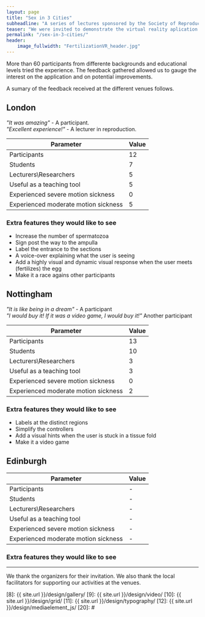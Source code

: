 ```yaml
---
layout: page
title: "Sex in 3 Cities"
subheadline: "A series of lectures sponsored by the Society of Reproduction and Fertility (SRF)"
teaser: "We were invited to demonstrate the virtual reality aplication at this series of conferences taking place at London, Nottingham, and Edinburgh." 
permalink: "/sex-in-3-cities/"
header:
    image_fullwidth: "FertilizationVR_header.jpg"
---
```


More than 60 participants from differente backgrounds and educational levels tried the experience. The feedback gathered allowed us to gauge the interest on the application and on potential improvements. 

A sumary of the feedback received at the different venues follows. 

## London

*"It was amazing"* - A participant.  
*"Excellent experience!"* - A lecturer in reproduction.  

|Parameter | Value|
|---|---|
|Participants| 12|
|Students| 7|
|Lecturers\Researchers| 5|
|Useful as a teaching tool| 5|
|Experienced severe motion sickness| 0|
|Experienced moderate motion sickness| 5|


### Extra features they would like to see 
- Increase the number of spermatozoa 
- Sign post the way to the ampulla 
- Label the entrance to the sections 
- A voice-over explaining what the user is seeing 
- Add a highly visual and dynamic visual response when the user meets (fertilizes) the egg  
- Make it a race agains other participants  


## Nottingham  

*"It is like being in a dream"* - A participant  
*"I would buy it! If it was a video game, I would buy it!"* Another participant  

|Parameter | Value|
|---|---|
|Participants| 13|
|Students| 10|
|Lecturers\Researchers| 3|
|Useful as a teaching tool| 3|
|Experienced severe motion sickness| 0|
|Experienced moderate motion sickness| 2|


### Extra features they would like to see 
- Labels at the distinct regions 
- Simplify the controllers 
- Add a visual hints when the user is stuck in a tissue fold  
- Make it a video game  


## Edinburgh  

|Parameter | Value|
|---|---|
|Participants| -|
|Students| -|
|Lecturers\Researchers| -|
|Useful as a teaching tool| -|
|Experienced severe motion sickness| -|
|Experienced moderate motion sickness| -|


### Extra features they would like to see 



---
We thank the organizers for their invitation. We also thank the local facilitators for supporting our activities at the venues.


 [1]: http://mademistakes.com/about/
 [2]: http://mademistakes.com/work/jekyll-themes/
 [3]: http://automattic.com/
 [4]: http://alistapart.com/
 [5]: http://www.smashingmagazine.com/
 [6]: https://github.com/
 [7]: http://sauer.io
 [8]: {{ site.url }}/design/gallery/
 [9]: {{ site.url }}/design/video/
 [10]: {{ site.url }}/design/grid/
 [11]: {{ site.url }}/design/typography/
 [12]: {{ site.url }}/design/mediaelement_js/
 [20]: #
